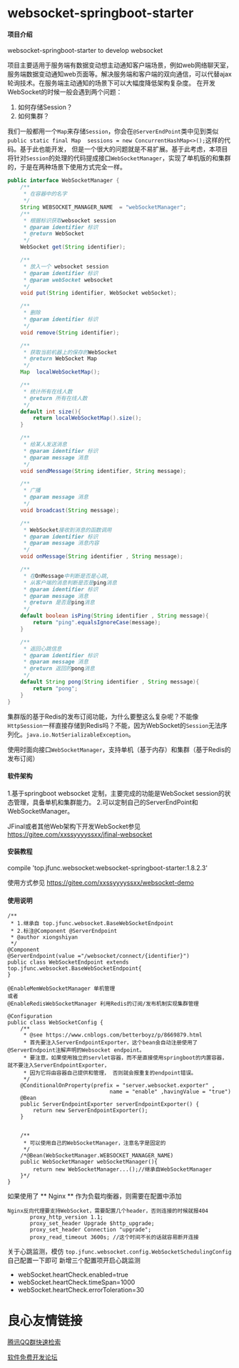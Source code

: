 # websocket-springboot-starter

#### 项目介绍
websocket-springboot-starter to develop websocket

项目主要适用于服务端有数据变动想主动通知客户端场景，例如web网络聊天室，服务端数据变动通知web页面等。解决服务端和客户端的双向通信，可以代替ajax轮询技术。在服务端主动通知的场景下可以大幅度降低架构复杂度。
在开发WebSocket的时候一般会遇到两个问题：

1. 如何存储Session？
2. 如何集群？

我们一般都用一个`Map`来存储`Session`，你会在`@ServerEndPoint`类中见到类似`public static final Map  sessions = new ConcurrentHashMap<>();`这样的代码。基于此也能开发，
但是一个很大的问题就是不易扩展。基于此考虑，本项目将针对`Session`的处理的代码提成接口`WebSocketManager`，实现了单机版的和集群的，于是在两种场景下使用方式完全一样。
```java
public interface WebSocketManager {
    /**
     * 在容器中的名字
     */
    String WEBSOCKET_MANAGER_NAME  = "webSocketManager";
    /**
     * 根据标识获取websocket session
     * @param identifier 标识
     * @return WebSocket
     */
    WebSocket get(String identifier);

    /**
     * 放入一个 websocket session
     * @param identifier 标识
     * @param webSocket websocket
     */
    void put(String identifier, WebSocket webSocket);

    /**
     * 删除
     * @param identifier 标识
     */
    void remove(String identifier);

    /**
     * 获取当前机器上的保存的WebSocket
     * @return WebSocket Map
     */
    Map  localWebSocketMap();

    /**
     * 统计所有在线人数
     * @return 所有在线人数
     */
    default int size(){
        return localWebSocketMap().size();
    }

    /**
     * 给某人发送消息
     * @param identifier 标识
     * @param message 消息
     */
    void sendMessage(String identifier, String message);

    /**
     * 广播
     * @param message 消息
     */
    void broadcast(String message);

    /**
     * WebSocket接收到消息的函数调用
     * @param identifier 标识
     * @param message 消息内容
     */
    void onMessage(String identifier , String message);

    /**
     * 在OnMessage中判断是否是心跳,
     * 从客户端的消息判断是否是ping消息
     * @param identifier 标识
     * @param message 消息
     * @return 是否是ping消息
     */
    default boolean isPing(String identifier , String message){
        return "ping".equalsIgnoreCase(message);
    }

    /**
     * 返回心跳信息
     * @param identifier 标识
     * @param message 消息
     * @return 返回的pong消息
     */
    default String pong(String identifier , String message){
        return "pong";
    }
}
```

集群版的基于Redis的发布订阅功能，为什么要整这么复杂呢？不能像`HttpSession`一样直接存储到Redis吗？不能，因为WebSocket的`Session`无法序列化。`java.io.NotSerializableException`。

使用时面向接口`WebSocketManager`，支持单机（基于内存）和集群（基于Redis的发布订阅）

#### 软件架构
1.基于springboot websocket 定制，主要完成的功能是WebSocket session的状态管理，具备单机和集群能力。
2.可以定制自己的ServerEndPoint和WebSocketManager。

JFinal或者其他Web架构下开发WebSocket参见 https://gitee.com/xxssyyyyssxx/jfinal-websocket


#### 安装教程

compile 'top.jfunc.websocket:websocket-springboot-starter:1.8.2.3'

使用方式参见 https://gitee.com/xxssyyyyssxx/websocket-demo

#### 使用说明

```
/**
 * 1.继承自 top.jfunc.websocket.BaseWebSocketEndpoint
 * 2.标注@Component @ServerEndpoint
 * @author xiongshiyan
 */
@Component
@ServerEndpoint(value ="/websocket/connect/{identifier}")
public class WebSocketEndpoint extends top.jfunc.websocket.BaseWebSocketEndpoint{
}
```

```
@EnableMemWebSocketManager 单机管理
或者
@EnableRedisWebSocketManager 利用Redis的订阅/发布机制实现集群管理
```

```
@Configuration
public class WebSocketConfig {
    /**
     * @see https://www.cnblogs.com/betterboyz/p/8669879.html
     * 首先要注入ServerEndpointExporter，这个bean会自动注册使用了@ServerEndpoint注解声明的Websocket endpoint。
     * 要注意，如果使用独立的servlet容器，而不是直接使用springboot的内置容器，就不要注入ServerEndpointExporter，
     * 因为它将由容器自己提供和管理， 否则就会报重复的endpoint错误。
     */
    @ConditionalOnProperty(prefix = "server.websocket.exporter" ,
                                name = "enable" ,havingValue = "true")
    @Bean
    public ServerEndpointExporter serverEndpointExporter() {
        return new ServerEndpointExporter();
    }


    /**
     * 可以使用自己的WebSocketManager，注意名字是固定的
     */
    /*@Bean(WebSocketManager.WEBSOCKET_MANAGER_NAME)
    public WebSocketManager webSocketManager(){
        return new WebSocketManager...();//继承自WebSocketManager
    }*/
}
```

如果使用了 ** Nginx ** 作为负载均衡器，则需要在配置中添加

```
Nginx反向代理要支持WebSocket，需要配置几个header，否则连接的时候就报404
       proxy_http_version 1.1;
       proxy_set_header Upgrade $http_upgrade;
       proxy_set_header Connection "upgrade";
       proxy_read_timeout 3600s; //这个时间不长的话就容易断开连接
```

关于心跳监测，模仿 `top.jfunc.websocket.config.WebSocketSchedulingConfig` 自己配置一下即可
新增三个配置项开启心跳监测

- webSocket.heartCheck.enabled=true
- webSocket.heartCheck.timeSpan=1000
- webSocket.heartCheck.errorToleration=30


 # 良心友情链接

[腾讯QQ群快速检索](http://u.720life.cn/s/8cf73f7c)

[软件免费开发论坛](http://u.720life.cn/s/bbb01dc0)